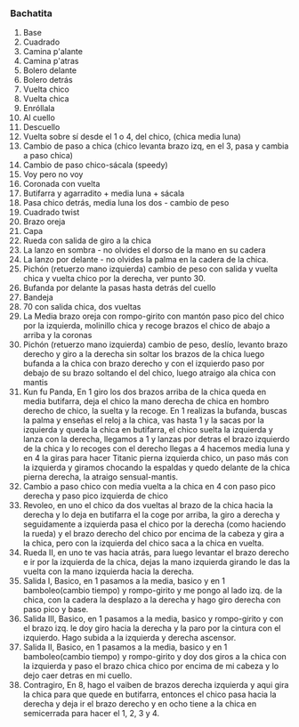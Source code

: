 ### Bachatita
1. Base
2. Cuadrado
3. Camina p'alante
4. Camina p'atras
5. Bolero delante
6. Bolero detrás
7. Vuelta chico
8. Vuelta chica
9. Enróllala
10. Al cuello
11. Descuello
12. Vuelta sobre sí desde el 1 o 4, del chico, (chica media luna)
13. Cambio de paso a chica (chico levanta brazo izq, en el 3, pasa y cambia a paso chica)
14. Cambio de paso chico-sácala (speedy)
15. Voy pero no voy
16. Coronada con vuelta
17. Butifarra y agarradito + media luna + sácala
18. Pasa chico detrás, media luna los dos - cambio de peso
19. Cuadrado twist
20. Brazo oreja
21. Capa
22. Rueda con salida de giro a la chica
23. La lanzo en sombra - no olvides el dorso de la mano en su cadera
24. La lanzo por delante - no olvides la palma en la cadera de la chica.
25. Pichón (retuerzo mano izquierda) cambio de peso con salida y vuelta chica y vuelta chico por la derecha, ver punto 30.
26. Bufanda por delante la pasas hasta detrás del cuello
27. Bandeja
28. 70 con salida chica, dos vueltas
29. La Media brazo oreja con rompo-girito con mantón paso pico del chico por la  izquierda, molinillo chica y recoge brazos el chico de abajo a arriba y la coronas
30. Pichón (retuerzo mano izquierda) cambio de peso, deslío, levanto brazo derecho y giro a la derecha sin soltar los brazos de la chica luego bufanda a la chica con brazo derecho y con el izquierdo paso por debajo de su brazo soltando el del chico, luego atraigo ala chica con mantis
31. Kun fu Panda, En 1 giro los dos brazos arriba de la chica queda en media butifarra, deja el chico la mano derecha de chica en hombro derecho de  chico, la suelta y la recoge. En 1 realizas la bufanda, buscas la palma y enseñas el reloj a la chica, vas hasta 1 y la sacas por la izquierda y queda la chica en butifarra, el chico suelta la izquierda y lanza con la derecha, llegamos a 1 y lanzas por detras el brazo izquierdo de la chica y lo recoges con el derecho llegas a 4 hacemos media luna y en 4 la giras para hacer Titanic pierna izquierda chico, un paso más con la izquierda y giramos  chocando la espaldas y quedo delante de la chica pierna derecha, la atraigo sensual-mantis.
32. Cambio a paso chico con media vuelta a la chica en 4 con paso pico derecha y paso pico izquierda de chico
33. Revoleo, en uno el chico da dos vueltas al brazo de la chica hacia la derecha y lo deja en butifarra el la coge por arriba, la giro a derecha y seguidamente a izquierda pasa el chico por la derecha (como haciendo la rueda) y el brazo derecho del chico por encima de la cabeza y gira a la chica, pero con la izquierda del chico saca a la chica en vuelta.
34. Rueda II, en uno te vas hacia atrás, para luego levantar el brazo derecho e ir por la izquierda de la chica, dejas la mano izquierda girando le das la vuelta con la mano izquierda hacia la derecha.
35. Salida I, Basico, en 1 pasamos a la media, basico y en 1 bamboleo(cambio tiempo) y rompo-girito y me pongo al lado izq. de la chica, con la cadera la desplazo a la derecha y hago giro derecha con paso pico y base.
36. Salida III, Basico, en 1 pasamos a la media, basico y rompo-girito y con el brazo izq. le doy giro hacia la derecha y la paro por la cintura con el izquierdo. Hago subida a la izquierda y derecha ascensor.
37. Salida II, Basico, en 1 pasamos a la media, basico y en 1 bamboleo(cambio tiempo) y rompo-girito y doy dos giros a la chica con la izquierda y paso el brazo chica chico por encima de mi cabeza y lo dejo caer detras en mi cuello.
38. Contragiro, En 8, hago el vaiben de brazos derecha izquierda y aqui gira la chica para que quede en butifarra, entonces el chico pasa hacia la derecha y deja ir el brazo derecho y en ocho tiene a la chica en semicerrada para hacer el 1, 2, 3 y 4.

